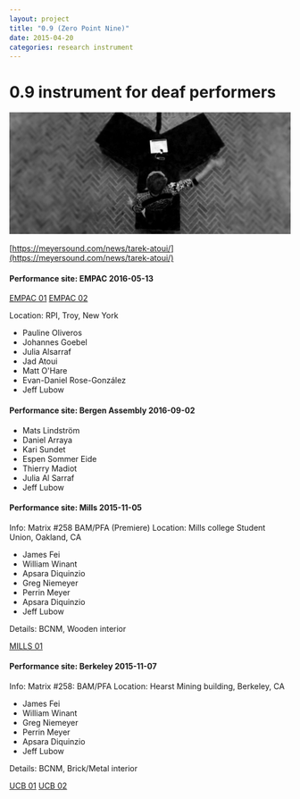 ```yaml
---
layout: project
title: "0.9 (Zero Point Nine)"
date: 2015-04-20
categories: research instrument
---
```


# 0.9 instrument for deaf performers

![zeropointnine](/assets/zerop9.jpg)

[https://meyersound.com/news/tarek-atoui/](https://meyersound.com/news/tarek-atoui/)

#### Performance site: EMPAC 2016-05-13

[EMPAC 01](http://www.empac.rpi.edu/events/2016/spring/within)
[EMPAC 02](http://empac.rpi.edu/events/2015/fall/within-2)

Location: RPI, Troy, New York

- Pauline Oliveros
- Johannes Goebel
- Julia Alsarraf
- Jad Atoui
- Matt O'Hare
- Evan-Daniel Rose-González
- Jeff Lubow

#### Performance site: Bergen Assembly 2016-09-02

- Mats Lindström
- Daniel Arraya
- Kari Sundet
- Espen Sommer Eide
- Thierry Madiot
- Julia Al Sarraf
- Jeff Lubow

#### Performance site:  Mills 2015-11-05

Info: Matrix #258 BAM/PFA (Premiere)
Location: Mills college Student Union, Oakland, CA

- James Fei
- William Winant
- Apsara Diquinzio
- Greg Niemeyer
- Perrin Meyer
- Apsara Diquinzio
- Jeff Lubow

Details: BCNM, Wooden interior

[MILLS 01](https://bampfa.org/event/within-2)

#### Performance site: Berkeley 2015-11-07
 
Info: Matrix #258: BAM/PFA
Location: Hearst Mining building, Berkeley, CA

- James Fei
- William Winant
- Greg Niemeyer
- Perrin Meyer
- Apsara Diquinzio
- Jeff Lubow

Details: BCNM, Brick/Metal interior

[UCB 01](https://bampfa.org/program/tarek-atoui-matrix-258)
[UCB 02](https://bampfa.org/press/tarek-atoui-matrix-258-march-2%E2%80%93november-7-2015)
